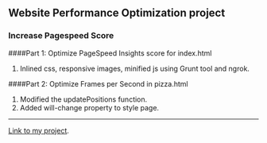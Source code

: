 ## Website Performance Optimization project



### Increase Pagespeed Score

####Part 1: Optimize PageSpeed Insights score for index.html


1. Inlined css, responsive images, minified js using Grunt tool and ngrok.

####Part 2: Optimize Frames per Second in pizza.html

1. Modified the updatePositions function.
2. Added will-change property to style page.

***
[Link to my project](https://dhanyakt.github.io/frontend-nanodegree-mobile-portfolio/).


